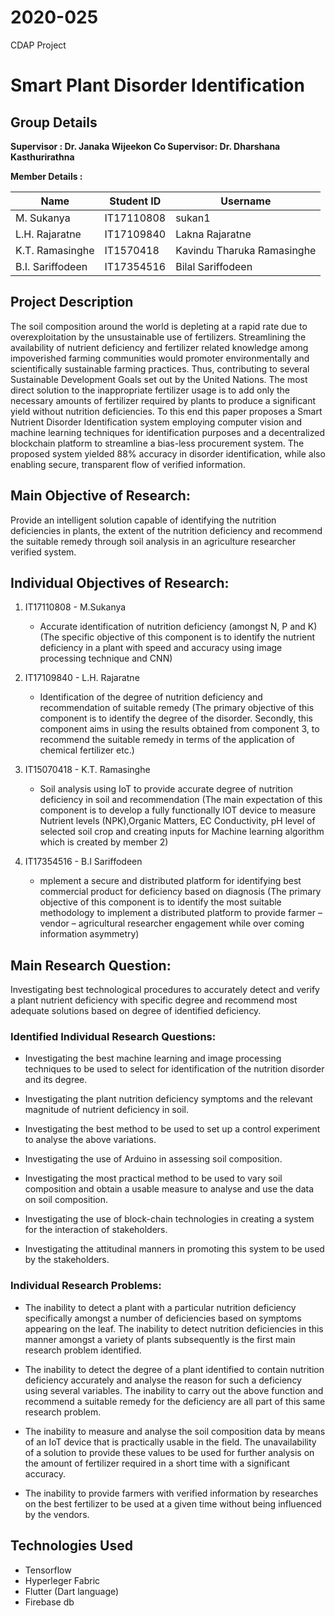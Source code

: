 
# 2020-025

CDAP Project 

# Smart Plant Disorder Identification

## Group Details

**Supervisor : Dr. Janaka Wijeekon
Co Supervisor: Dr. Dharshana Kasthurirathna**

**Member Details :** 

| Name | Student ID | Username |
|--|--|--|
| M. Sukanya | IT17110808 | sukan1 |
| L.H. Rajaratne | IT17109840 | Lakna Rajaratne |
| K.T. Ramasinghe | IT1570418 | Kavindu Tharuka Ramasinghe |
| B.I. Sariffodeen | IT17354516 | Bilal Sariffodeen |


## Project Description

The soil composition around the world is depleting at a rapid rate due to overexploitation by the unsustainable use of fertilizers. Streamlining the availability of nutrient deficiency and fertilizer related knowledge among impoverished farming communities would promoter environmentally and scientifically sustainable farming practices. Thus, contributing to several Sustainable Development Goals set out by the United Nations. The most direct solution to the inappropriate fertilizer usage is to add only the necessary amounts of fertilizer required by plants to produce a significant yield without nutrition deficiencies. To this end this paper proposes a Smart Nutrient Disorder Identification system employing computer vision and machine learning techniques for identification purposes and a decentralized blockchain platform to streamline a bias-less procurement system. The proposed system yielded 88% accuracy in disorder identification, while also enabling secure, transparent flow of verified information. 


## Main Objective of Research: 

Provide an intelligent solution capable of identifying the nutrition deficiencies in plants, the extent of the nutrition deficiency and recommend the suitable remedy through 
soil analysis in an agriculture researcher verified system.

## Individual Objectives of Research:

1. IT17110808 - M.Sukanya
     - Accurate identification of nutrition deficiency (amongst N, P and K) (The specific objective of this component is to identify the nutrient deficiency in a plant with speed and accuracy using image processing technique and CNN)


2. IT17109840 - L.H. Rajaratne
     - Identification of the degree of nutrition deficiency and recommendation of suitable remedy (The primary objective of this component is to identify the degree of the disorder. Secondly, this component aims in using the results obtained from component 3, to recommend the suitable remedy in terms of the application of chemical fertilizer etc.)


3. IT15070418 - K.T. Ramasinghe
     - Soil analysis using IoT to provide accurate degree of nutrition deficiency in soil and recommendation (The main expectation of this component is to develop a fully functionally IOT device to measure Nutrient levels (NPK),Organic Matters, EC Conductivity, pH level of selected soil crop and creating inputs for Machine learning algorithm which is created by member 2)


4. IT17354516 - B.I Sariffodeen
     - mplement a secure and distributed platform for identifying best commercial product for deficiency based on diagnosis (The primary objective of this component is to identify the most suitable methodology to implement a distributed platform to provide farmer – vendor – agricultural researcher engagement while over coming information asymmetry)


## Main Research Question:

Investigating best technological procedures to accurately detect and verify a plant nutrient deficiency with specific degree and recommend most adequate solutions based on degree 
of identified deficiency.

### Identified Individual Research Questions:

- Investigating the best machine learning and image processing techniques to be used to select for identification of the nutrition disorder and its degree.

- Investigating the plant nutrition deficiency symptoms and the relevant magnitude of nutrient deficiency in soil.

- Investigating the best method to be used to set up a control experiment to analyse the above variations.

- Investigating the use of Arduino in assessing soil composition.

- Investigating the most practical method to be used to vary soil composition and obtain a usable measure to analyse and use the data on soil composition.

- Investigating the use of block-chain technologies in creating a system for the interaction of stakeholders.

- Investigating the attitudinal manners in promoting this system to be used by the stakeholders. 

### Individual Research Problems:

- The inability to detect a plant with a particular nutrition deficiency specifically amongst a number of deficiencies based on symptoms appearing on the leaf. The inability to detect nutrition deficiencies in this manner amongst a variety of plants subsequently is the first main research problem identified.

- The inability to detect the degree of a plant identified to contain nutrition deficiency accurately and analyse the reason for such a deficiency using several variables. The inability to carry out the above function and recommend a suitable remedy for the deficiency are all part of this same research problem.

- The inability to measure and analyse the soil composition data by means of an IoT device that is practically usable in the field. The unavailability of a solution to provide these values to be used for further analysis on the amount of fertilizer required in a short time with a significant accuracy.

- The inability to provide farmers with verified information by researches on the best fertilizer to be used at a given time without being influenced by the vendors.

## Technologies Used

* Tensorflow
* Hyperleger Fabric
* Flutter (Dart language)
* Firebase db


